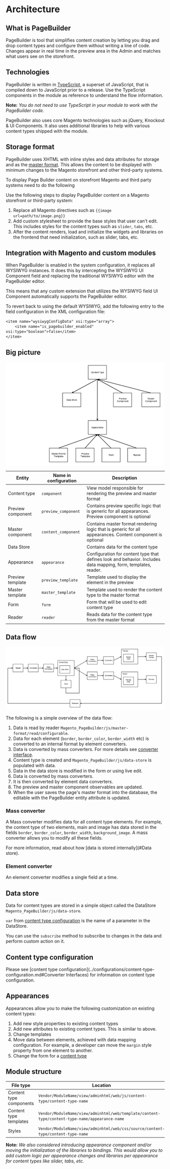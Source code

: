 # Architecture

## What is PageBuilder

PageBuilder is tool that simplifies content creation by letting you drag and drop content types and configure them without writing a line of code.
Changes appear in real time in the preview area in the Admin and matches what users see on the storefront.

## Technologies

PageBuilder is written in [TypeScript], a superset of JavaScript, that is compiled down to JavaScript prior to a release.
Use the TypeScript components in the module as reference to understand the flow information.

**Note:**
*You do not need to use TypeScript in your module to work with the PageBuilder code.*

PageBuilder also uses core Magento technologies such as jQuery, Knockout & UI Components.
It also uses additional libraries to help with various content types shipped with the module.

## Storage format

PageBuilder uses XHTML with inline styles and data attributes for storage and as the [master format].
This allows the content to be displayed with minimum changes to the Magento storefront and other third-party systems.

To display Page Builder content on storefront Magento and third party systems need to do the following

Use the following steps to display PageBuilder content on a Magento storefront or third-party system:
<!-- {% raw %} -->
1. Replace all Magento directives such as `{{image url=path/to/image.png}}`
2. Add custom stylesheet to provide the base styles that user can't edit.
   This includes styles for the content types such as `slider`, `tabs`, etc.
3. After the content renders, load and initialize the widgets and libraries on the frontend that need initialization, such as slider, tabs, etc.
<!-- {% endraw %} -->

## Integration with Magento and custom modules

When PageBuilder is enabled in the system configuration, it replaces all WYSIWYG instances.
It does this by intercepting the WYSIWYG UI Component field and replacing the traditional WYSIWYG editor with the PageBuilder editor.

This means that any custom extension that utilizes the WYSIWYG field UI Component automatically supports the PageBuilder editor.

To revert back to using the default WYSIWYG, add the following entry to the field configuration in the XML configuration file:

```
<item name="wysiwygConfigData" xsi:type="array">
    <item name="is_pagebuilder_enabled" xsi:type="boolean">false</item>
</item>
```

## Big picture

![Page Builder big picture](../images/big-picture.png)

| Entity            | Name in configuration | Description                                                                                                    |
| ----------------- | --------------------- | -------------------------------------------------------------------------------------------------------------- |
| Content type      | `component`           | View model responsible for rendering the preview and master format                                             |
| Preview component | `preview_component`   | Contains preview specific logic that is generic for all appearances. Preview component is optional             |
| Master component  | `content_component`   | Contains master format rendering logic that is generic for all appearances. Content component is optional      |
| Data Store        |                       | Contains data for the content type                                                                             |
| Appearance        | `appearance`          | Configuration for content type that defines look and behavior. Includes data mapping, form, templates, reader. |
| Preview template  | `preview_template`    | Template used to display the element in the preview                                                            |
| Master template   | `master_template`     | Template used to render the content type to the master format                                                  |
| Form              | `form`                | Form that will be used to edit content type                                                                    |
| Reader            | `reader`              | Reads data for the content type from the master format                                                         |

## Data flow

![Page Builder data flow](../images/data-flow.png)

The following is a simple overview of the data flow:

1. Data is read by reader `Magento_PageBuilder/js/master-format/read/configurable`.
2. Data for each element (`border`, `border_color`, `border_width` etc) is converted to an internal format by element converters.
3. Data is converted by mass converters. For more details see [converter interface](../configurations/content-type-configuration.md).
4. Content type is created and `Magento_PageBuilder/js/data-store` is populated with data.
5. Data in the data store is modified in the form or using live edit.
6. Data is converted by mass converters.
7. It is then converted by element data converters.
8. The preview and master component observables are updated.
9. When the user saves the page's master format into the database, the editable with the PageBuilder entity attribute is updated.

### Mass converter

A Mass converter modifies data for all content type elements.
For example, the content type of two elements, main and image has data stored in the fields `border`, `border_color`, `border_width`, `background_image`.
A mass converter allows you to modify all these fields.

For more information, read about how [data is stored internally](#Data store). 

### Element converter

An element converter modifies a single field at a time.

## Data store

Data for content types are stored in a simple object called the DataStore `Magento_PageBuilder/js/data-store`.

`var` from [content type configuration](../configurations/content-type-configuration.md) is the name of a parameter in the DataStore.

You can use the `subscribe` method to subscribe to changes in the data and perform custom action on it.

## Content type configuration

Please see [content type configuration](../configurations/content-type-configuration.md#Converter Interfaces) for information on content type configuration.

## Appearances

Appearances allow you to make the following customization on existing content types:

1. Add new style properties to existing content types
2. Add new attributes to existing content types. This is similar to above.
3. Change templates
4. Move data between elements, achieved with data mapping configuration.
   For example, a developer can move the `margin` style property from one element to another.
5. Change the form for a [content type]

## Module structure

| File type                | Location                                                                                       |
| -------------------------|------------------------------------------------------------------------------------------------|
| Content type components  | `Vendor/ModuleName/view/adminhtml/web/js/content-type/content-type-name`                       |
| Content type templates   | `Vendor/ModuleName/view/adminhtml/web/template/content-type/content-type-name/appearance-name` |
| Styles                   | `Vendor/ModuleName/view/adminhtml/web/css/source/content-type/content-type-name`               |

**Note:**
*We also considered introducing appearance component and/or moving the initialization of the libraries to bindings. This would allow you to add custom logic per appearance changes and libraries per appearance for content types like slider, tabs, etc.*

[TypeScript]: https://www.typescriptlang.org/
[master format]: master-format.md
[content type]: ../how-to/how-to-develop-new-content-type.md